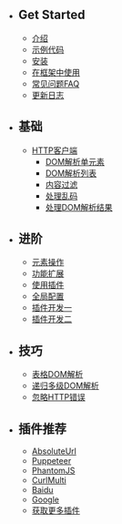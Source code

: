 - ## Get Started
    - [介绍](/docs/guide/{{version}}/overview)
    - [示例代码](/docs/guide/{{version}}/example)
    - [安装](/docs/guide/{{version}}/installation)
    - [在框架中使用](/docs/guide/{{version}}/integration)
    - [常见问题FAQ](/docs/guide/{{version}}/faq)
    - [更新日志](/docs/guide/{{version}}/changelog)

- ## 基础

  - [HTTP客户端](/docs/guide/{{version}}/http-client)
    - [DOM解析单元素](/docs/guide/{{version}}/scraper-single)
    - [DOM解析列表](/docs/guide/{{version}}/scraper-list)
    - [内容过滤](/docs/guide/{{version}}/content-filiter)
    - [处理乱码](/docs/guide/{{version}}/content-processing)
    - [处理DOM解析结果](/docs/guide/{{version}}/processing-data)

- ## 进阶
    - [元素操作](/docs/guide/{{version}}/modify-dom)
    - [功能扩展](/docs/guide/{{version}}/bind)
    - [使用插件](/docs/guide/{{version}}/use)
    - [全局配置](/docs/guide/{{version}}/config)
    - [插件开发一](/docs/guide/{{version}}/extension-development)
    - [插件开发二](/docs/guide/{{version}}/extension-development-2)

- ## 技巧

    - [表格DOM解析](/docs/guide/{{version}}/table)
    - [递归多级DOM解析](/docs/guide/{{version}}/multi-level)
    - [忽略HTTP错误](/docs/guide/{{version}}/ignore-http-error)

- ## 插件推荐
  - [AbsoluteUrl](/docs/guide/{{version}}/AbsoluteUrl)
  - [Puppeteer](/docs/guide/{{version}}/Puppeteer)
  - [PhantomJS](/docs/guide/{{version}}/PhantomJS)
  - [CurlMulti](/docs/guide/{{version}}/CurlMulti)
  - [Baidu](/docs/guide/{{version}}/Baidu)
  - [Google](/docs/guide/{{version}}/Google)
  - [获取更多插件](/docs/guide/{{version}}/more-plugin)










